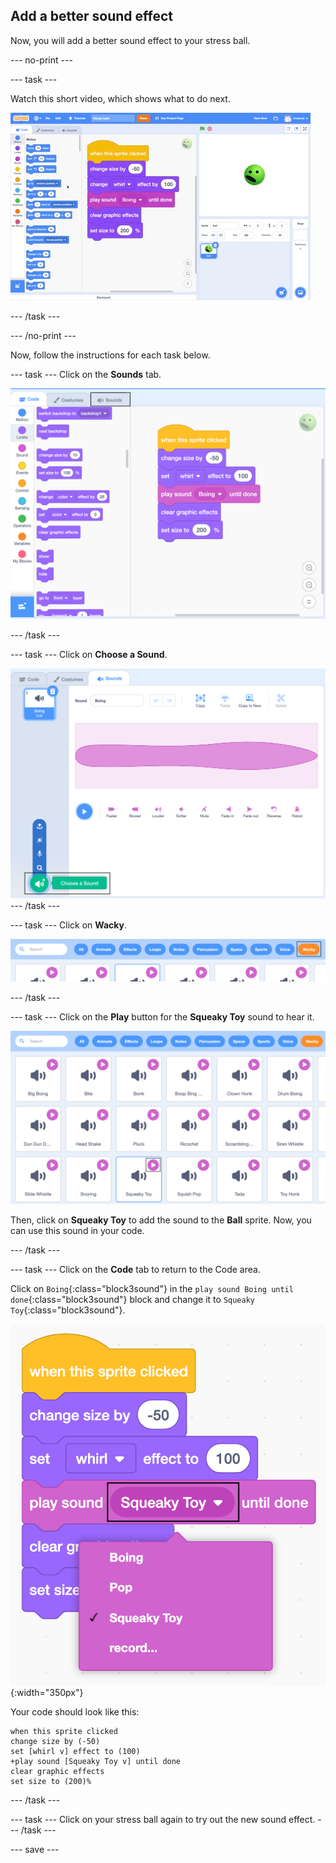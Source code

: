 ## Add a better sound effect

Now, you will add a better sound effect to your stress ball.

--- no-print ---

--- task ---

Watch this short video, which shows what to do next.

![screenshot](images/balls-step6.gif) 

--- /task ---

--- /no-print ---

Now, follow the instructions for each task below.

--- task ---
Click on the **Sounds** tab.

![screenshot](images/balls-sound-tab.png)

--- /task ---

--- task ---
Click on **Choose a Sound**.

![screenshot](images/balls-choose-sound.png)
--- /task ---

--- task ---
Click on **Wacky**.

![screenshot](images/balls-wacky.png)

--- /task ---

--- task ---
Click on the **Play** button for the **Squeaky Toy** sound to hear it. 

![screenshot](images/balls-play-button.png)

Then, click on **Squeaky Toy** to add the sound to the **Ball** sprite. Now, you can use this sound in your code.

--- /task ---

--- task ---
Click on the **Code** tab to return to the Code area. 

Click on `Boing`{:class="block3sound"} in the `play sound Boing until done`{:class="block3sound"} block and change it to `Squeaky Toy`{:class="block3sound"}.

![screenshot](images/balls-squeakytoy.png){:width="350px"}

Your code should look like this:

```blocks3
when this sprite clicked
change size by (-50)
set [whirl v] effect to (100)
+play sound [Squeaky Toy v] until done
clear graphic effects
set size to (200)%
```
--- /task ---

--- task ---
Click on your stress ball again to try out the new sound effect. 
--- /task ---

--- save ---
